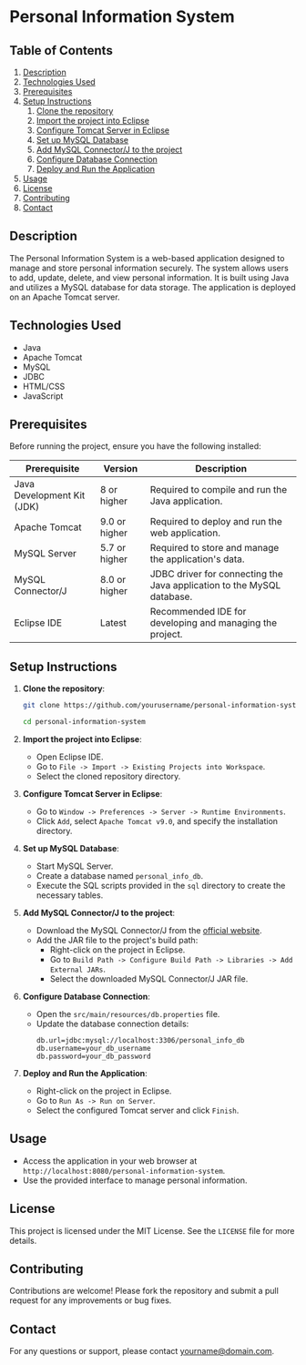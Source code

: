# Personal Information System

## Table of Contents
1. [Description](#description)
2. [Technologies Used](#technologies-used)
3. [Prerequisites](#prerequisites)
4. [Setup Instructions](#setup-instructions)
    1. [Clone the repository](#clone-the-repository)
    2. [Import the project into Eclipse](#import-the-project-into-eclipse)
    3. [Configure Tomcat Server in Eclipse](#configure-tomcat-server-in-eclipse)
    4. [Set up MySQL Database](#set-up-mysql-database)
    5. [Add MySQL Connector/J to the project](#add-mysql-connectorj-to-the-project)
    6. [Configure Database Connection](#configure-database-connection)
    7. [Deploy and Run the Application](#deploy-and-run-the-application)
5. [Usage](#usage)
6. [License](#license)
7. [Contributing](#contributing)
8. [Contact](#contact)

## Description
The Personal Information System is a web-based application designed to manage and store personal information securely. The system allows users to add, update, delete, and view personal information. It is built using Java and utilizes a MySQL database for data storage. The application is deployed on an Apache Tomcat server.

## Technologies Used
- Java
- Apache Tomcat
- MySQL
- JDBC
- HTML/CSS
- JavaScript

## Prerequisites
Before running the project, ensure you have the following installed:

| Prerequisite       | Version       | Description                                                                 |
|--------------------|---------------|-----------------------------------------------------------------------------|
| Java Development Kit (JDK) | 8 or higher   | Required to compile and run the Java application.                           |
| Apache Tomcat      | 9.0 or higher | Required to deploy and run the web application.                             |
| MySQL Server       | 5.7 or higher | Required to store and manage the application's data.                        |
| MySQL Connector/J  | 8.0 or higher | JDBC driver for connecting the Java application to the MySQL database.      |
| Eclipse IDE        | Latest        | Recommended IDE for developing and managing the project.                    |

## Setup Instructions
1. **Clone the repository**:
    ```sh
    git clone https://github.com/yourusername/personal-information-system.git
    
    cd personal-information-system
    ```

2. **Import the project into Eclipse**:
    - Open Eclipse IDE.
    - Go to `File -> Import -> Existing Projects into Workspace`.
    - Select the cloned repository directory.

3. **Configure Tomcat Server in Eclipse**:
    - Go to `Window -> Preferences -> Server -> Runtime Environments`.
    - Click `Add`, select `Apache Tomcat v9.0`, and specify the installation directory.

4. **Set up MySQL Database**:
    - Start MySQL Server.
    - Create a database named `personal_info_db`.
    - Execute the SQL scripts provided in the `sql` directory to create the necessary tables.

5. **Add MySQL Connector/J to the project**:
    - Download the MySQL Connector/J from the [official website](https://dev.mysql.com/downloads/connector/j/).
    - Add the JAR file to the project's build path:
        - Right-click on the project in Eclipse.
        - Go to `Build Path -> Configure Build Path -> Libraries -> Add External JARs`.
        - Select the downloaded MySQL Connector/J JAR file.

6. **Configure Database Connection**:
    - Open the `src/main/resources/db.properties` file.
    - Update the database connection details:
        ```properties
        db.url=jdbc:mysql://localhost:3306/personal_info_db
        db.username=your_db_username
        db.password=your_db_password
        ```

7. **Deploy and Run the Application**:
    - Right-click on the project in Eclipse.
    - Go to `Run As -> Run on Server`.
    - Select the configured Tomcat server and click `Finish`.

## Usage
- Access the application in your web browser at `http://localhost:8080/personal-information-system`.
- Use the provided interface to manage personal information.

## License
This project is licensed under the MIT License. See the `LICENSE` file for more details.

## Contributing
Contributions are welcome! Please fork the repository and submit a pull request for any improvements or bug fixes.

## Contact
For any questions or support, please contact [yourname@domain.com](mailto:yourname@domain.com).